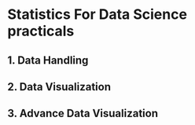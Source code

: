 # Statistics For Data Science practicals

## 1. Data Handling

## 2. Data Visualization

## 3. Advance Data Visualization